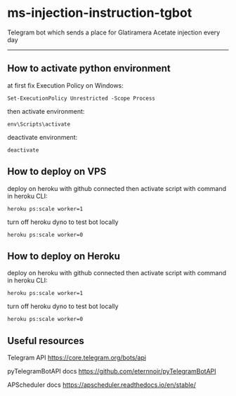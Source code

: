 # ms-injection-instruction-tgbot
Telegram bot which sends a place for Glatiramera Acetate injection every day

---
## How to activate python environment

at first fix Execution Policy on Windows: 
```
Set-ExecutionPolicy Unrestricted -Scope Process
```

then activate environment:
```
env\Scripts\activate
```

deactivate environment:
```
deactivate
```

## How to deploy on VPS

deploy on heroku with github connected
then activate script with command in heroku CLI:
```
heroku ps:scale worker=1
```
turn off heroku dyno to test bot locally
```
heroku ps:scale worker=0
```

## How to deploy on Heroku

deploy on heroku with github connected
then activate script with command in heroku CLI:
```
heroku ps:scale worker=1
```
turn off heroku dyno to test bot locally
```
heroku ps:scale worker=0
```

## Useful resources

Telegram API
https://core.telegram.org/bots/api

pyTelegramBotAPI docs
https://github.com/eternnoir/pyTelegramBotAPI

APScheduler docs
https://apscheduler.readthedocs.io/en/stable/